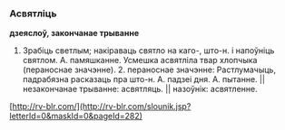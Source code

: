 ### Асвятліць
**дзеяслоў, закончанае трыванне**

1. Зрабіць светлым; накіраваць святло на каго-, што-н. і напоўніць святлом. А. памяшканне. Усмешка асвятліла твар хлопчыка (пераноснае значэнне). 2. пераноснае значэнне: Растлумачыць, падрабязна расказаць пра што-н. А. падзеі дня. А. пытанне. || незакончанае трыванне: асвятляць. || назоўнік: асвятленне.

<a rel="author">[http://rv-blr.com/](http://rv-blr.com/slounik.jsp?letterId=0&maskId=0&pageId=282)</a>
